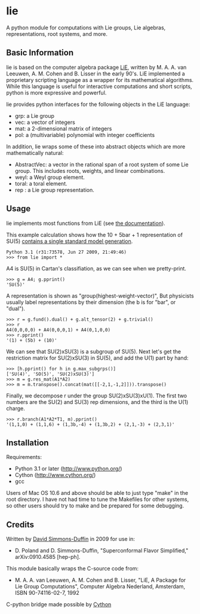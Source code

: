 lie
===

A python module for computations with Lie groups, Lie algebras,
representations, root systems, and more.

Basic Information
-----------------

lie is based on the computer algebra package [LiE](http://www-math.univ-poitiers.fr/~maavl/LiE/),
written by M. A. A. van Leeuwen, A. M. Cohen and B. Lisser in the
early 90's.  LiE implemented a proprietary scripting language as a
wrapper for its mathematical algorithms.  While this language is
useful for interactive computations and short scripts, python is more
expressive and powerful.

lie provides python interfaces for the following objects in the LiE language:

 - grp: a Lie group
 - vec: a vector of integers
 - mat: a 2-dimensional matrix of integers
 - pol: a (multivariable) polynomial with integer coefficients

In addition, lie wraps some of these into abstract objects which
are more mathematically natural:

 - AbstractVec: a vector in the rational span of a root system of some
   Lie group. This includes roots, weights, and linear combinations.
 - weyl: a Weyl group element.
 - toral: a toral element.
 - rep : a Lie group representation.

Usage
-----

lie implements most functions from LiE
(see [the documentation](http://www-math.univ-poitiers.fr/~maavl/LiEman/manual.pdf)).

This example calculation shows how the 10 + 5bar + 1 representation of
SU(5) [contains a single standard model generation](http://en.wikipedia.org/wiki/Grand_Unified_Theory).

    Python 3.1 (r31:73578, Jun 27 2009, 21:49:46)
    >>> from lie import *

A4 is SU(5) in Cartan's classifiation, as we can see when we
pretty-print.

    >>> g = A4; g.pprint()
    'SU(5)'

A representation is shown as "group(highest-weight-vector)",
But physicists usually label representations by their dimension
(the b is for "bar", or "dual").

    >>> r = g.fund().dual() + g.alt_tensor(2) + g.trivial()
    >>> r
    A4(0,0,0,0) + A4(0,0,0,1) + A4(0,1,0,0)
    >>> r.pprint()
    '(1) + (5b) + (10)'

We can see that SU(2)xSU(3) is a subgroup of SU(5).
Next let's get the restriction matrix for SU(2)xSU(3) in SU(5), and
add the U(1) part by hand:

    >>> [h.pprint() for h in g.max_subgrps()]
    ['SU(4)', 'SO(5)', 'SU(2)xSU(3)']
    >>> m = g.res_mat(A1*A2)
    >>> m = m.transpose().concat(mat([[-2,1,-1,2]])).transpose()

Finally, we decompose r under the group SU(2)xSU(3)xU(1).
The first two numbers are the SU(2) and SU(3) rep dimensions,
and the third is the U(1) charge.

    >>> r.branch(A1*A2*T1, m).pprint() 
    '(1,1,0) + (1,1,6) + (1,3b,-4) + (1,3b,2) + (2,1,-3) + (2,3,1)'

Installation
------------

Requirements:

 - Python 3.1 or later (<http://www.python.org/>)
 - Cython (<http://www.cython.org/>)
 - gcc

Users of Mac OS 10.6 and above should be able to just type "make" in
the root directory.  I have not had time to tune the Makefiles for
other systems, so other users should try to make and be prepared for
some debugging.

Credits
-------

Written by [David Simmons-Duffin](http://davidsd.org) in 2009 for use in:
 
 - D. Poland and D. Simmons-Duffin, "Superconformal Flavor Simplified,"
   arXiv:0910.4585 [hep-ph].

This module basically wraps the C-source code from:

 - M. A. A. van Leeuwen, A. M. Cohen and B. Lisser, "LiE, A Package for
   Lie Group Computations", Computer Algebra Nederland, Amsterdam, ISBN
   90-74116-02-7, 1992

C-python bridge made possible by [Cython](http://www.cython.org/)
